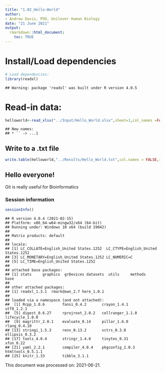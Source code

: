 ```yaml
---
title: "1.02_Hello-World"
author:
- Andrew Davis, PhD, Unilever Human Biology
date: "21 June 2021"
output:
  rmarkdown::html_document:
    toc: TRUE
---
```


# Install/Load dependencies

```r
# Load dependencies:
library(readxl)
```

```
## Warning: package 'readxl' was built under R version 4.0.5
```

# Read-in data:

```r
helloworld<-read_xlsx("../Input/Hello_World.xlsx",sheet=1,col_names =FALSE)
```

```
## New names:
## * `` -> ...1
```

## Write to a .txt file

```r
write.table(helloworld,"../Results/Hello_World.txt",col.names = FALSE,row.names=FALSE)
```

## Hello everyone!
Git is really useful for Bioinformatics

### Session information

```r
sessionInfo()
```

```
## R version 4.0.4 (2021-02-15)
## Platform: x86_64-w64-mingw32/x64 (64-bit)
## Running under: Windows 10 x64 (build 19042)
## 
## Matrix products: default
## 
## locale:
## [1] LC_COLLATE=English_United States.1252  LC_CTYPE=English_United States.1252   
## [3] LC_MONETARY=English_United States.1252 LC_NUMERIC=C                          
## [5] LC_TIME=English_United States.1252    
## 
## attached base packages:
## [1] stats     graphics  grDevices datasets  utils     methods   base     
## 
## other attached packages:
## [1] readxl_1.3.1  rmarkdown_2.7 here_1.0.1   
## 
## loaded via a namespace (and not attached):
##  [1] Rcpp_1.0.6        fansi_0.4.2       crayon_1.4.1      utf8_1.2.1       
##  [5] digest_0.6.27     rprojroot_2.0.2   cellranger_1.1.0  lifecycle_1.0.0  
##  [9] magrittr_2.0.1    evaluate_0.14     pillar_1.6.0      rlang_0.4.10     
## [13] stringi_1.5.3     renv_0.13.2       vctrs_0.3.8       ellipsis_0.3.2   
## [17] tools_4.0.4       stringr_1.4.0     tinytex_0.31      xfun_0.22        
## [21] yaml_2.2.1        compiler_4.0.4    pkgconfig_2.0.3   htmltools_0.5.1.1
## [25] knitr_1.33        tibble_3.1.1
```

This document was processed on: 2021-06-21.
